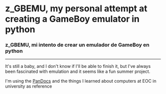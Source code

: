 # z_GBEMU, my personal attempt at creating a GameBoy emulator in python
### z_GBEMU, mi intento de crear un emulador de GameBoy en python
--- 
It's still a baby, and I don't know if I'll be able to finish it, but I've always been fascinated with emulation and it seems like a fun summer project.

I'm using the [PanDocs](https://gbdev.io/pandocs/) and the things I learned about computers at EOC in university as reference
